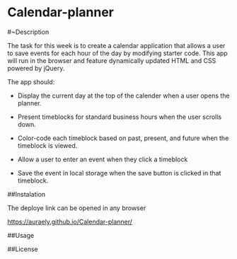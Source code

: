 # Calendar-planner

#~Description

The task for this week is to create a calendar application that allows a user to save events for each hour of the day by modifying starter code. This app will run in the browser and feature dynamically updated HTML and CSS powered by jQuery.

The app should:

* Display the current day at the top of the calender when a user opens the planner.
 
* Present timeblocks for standard business hours when the user scrolls down.
 
* Color-code each timeblock based on past, present, and future when the timeblock is viewed.
 
* Allow a user to enter an event when they click a timeblock

* Save the event in local storage when the save button is clicked in that timeblock.

##Instalation

The deploye link can be opened in any browser

https://auraely.github.io/Calendar-planner/

##Usage


##License
